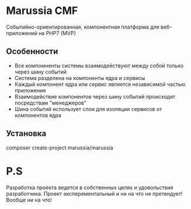 # Marussia CMF
Событийно-ориентированная, компонентная платформа для веб-приложений на PHP7 (MVP)

Особенности
------------

 * Все компомненты системы взаимодействуют между собой только через шину событий
 * Система разделена на компоненты ядра и сервисы
 * Каждый компонент ядра или сервис является независимой частью приложения
 * Взаимодействие компонентов через шину событий происходит посредствам "менеджеров"
 * Шина событий использует слои для изоляции сервисов от компонентов ядра
 

Установка
------------

composer create-project marussia/marussia

# P.S
Разработка проекта ведется в собственных целях и удовольствия разработчика. Проект эксперементальный и ни на что не претендует! Вообще ни на что!


